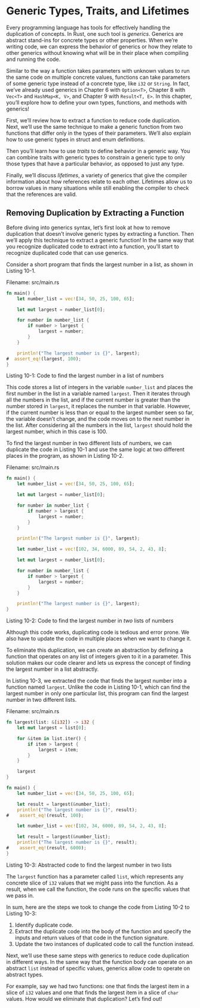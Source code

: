 # Generic Types, Traits, and Lifetimes

Every programming language has tools for effectively handling the duplication of concepts. In Rust, one such tool is *generics*. Generics are abstract stand-ins for concrete types or other properties. When we’re writing code, we can express the behavior of generics or how they relate to other generics without knowing what will be in their place when compiling and running the code.

Similar to the way a function takes parameters with unknown values to run the same code on multiple concrete values, functions can take parameters of some generic type instead of a concrete type, like `i32` or `String`. In fact, we’ve already used generics in Chapter 6 with `Option<T>`, Chapter 8 with `Vec<T>` and `HashMap<K, V>`, and Chapter 9 with `Result<T, E>`. In this chapter, you’ll explore how to define your own types, functions, and methods with generics!

First, we’ll review how to extract a function to reduce code duplication. Next, we’ll use the same technique to make a generic function from two functions that differ only in the types of their parameters. We’ll also explain how to use generic types in struct and enum definitions.

Then you’ll learn how to use *traits* to define behavior in a generic way. You can combine traits with generic types to constrain a generic type to only those types that have a particular behavior, as opposed to just any type.

Finally, we’ll discuss *lifetimes*, a variety of generics that give the compiler information about how references relate to each other. Lifetimes allow us to borrow values in many situations while still enabling the compiler to check that the references are valid.

## Removing Duplication by Extracting a Function

Before diving into generics syntax, let’s first look at how to remove duplication that doesn’t involve generic types by extracting a function. Then we’ll apply this technique to extract a generic function! In the same way that you recognize duplicated code to extract into a function, you’ll start to recognize duplicated code that can use generics.

Consider a short program that finds the largest number in a list, as shown in Listing 10-1.

<span class="filename">Filename: src/main.rs</span>

```rust
fn main() {
    let number_list = vec![34, 50, 25, 100, 65];

    let mut largest = number_list[0];

    for number in number_list {
        if number > largest {
            largest = number;
        }
    }

    println!("The largest number is {}", largest);
#  assert_eq!(largest, 100);
}
```

<span class="caption">Listing 10-1: Code to find the largest number in a list of numbers</span>

This code stores a list of integers in the variable `number_list` and places the first number in the list in a variable named `largest`. Then it iterates through all the numbers in the list, and if the current number is greater than the number stored in `largest`, it replaces the number in that variable. However, if the current number is less than or equal to the largest number seen so far, the variable doesn’t change, and the code moves on to the next number in the list. After considering all the numbers in the list, `largest` should hold the largest number, which in this case is 100.

To find the largest number in two different lists of numbers, we can duplicate the code in Listing 10-1 and use the same logic at two different places in the program, as shown in Listing 10-2.

<span class="filename">Filename: src/main.rs</span>

```rust
fn main() {
    let number_list = vec![34, 50, 25, 100, 65];

    let mut largest = number_list[0];

    for number in number_list {
        if number > largest {
            largest = number;
        }
    }

    println!("The largest number is {}", largest);

    let number_list = vec![102, 34, 6000, 89, 54, 2, 43, 8];

    let mut largest = number_list[0];

    for number in number_list {
        if number > largest {
            largest = number;
        }
    }

    println!("The largest number is {}", largest);
}
```

<span class="caption">Listing 10-2: Code to find the largest number in <em>two</em> lists of numbers</span>

Although this code works, duplicating code is tedious and error prone. We also have to update the code in multiple places when we want to change it.

To eliminate this duplication, we can create an abstraction by defining a function that operates on any list of integers given to it in a parameter. This solution makes our code clearer and lets us express the concept of finding the largest number in a list abstractly.

In Listing 10-3, we extracted the code that finds the largest number into a function named `largest`. Unlike the code in Listing 10-1, which can find the largest number in only one particular list, this program can find the largest number in two different lists.

<span class="filename">Filename: src/main.rs</span>

```rust
fn largest(list: &[i32]) -> i32 {
    let mut largest = list[0];

    for &item in list.iter() {
        if item > largest {
            largest = item;
        }
    }

    largest
}

fn main() {
    let number_list = vec![34, 50, 25, 100, 65];

    let result = largest(&number_list);
    println!("The largest number is {}", result);
#    assert_eq!(result, 100);

    let number_list = vec![102, 34, 6000, 89, 54, 2, 43, 8];

    let result = largest(&number_list);
    println!("The largest number is {}", result);
#    assert_eq!(result, 6000);
}
```

<span class="caption">Listing 10-3: Abstracted code to find the largest number in two lists</span>

The `largest` function has a parameter called `list`, which represents any concrete slice of `i32` values that we might pass into the function. As a result, when we call the function, the code runs on the specific values that we pass in.

In sum, here are the steps we took to change the code from Listing 10-2 to Listing 10-3:

1. Identify duplicate code.
2. Extract the duplicate code into the body of the function and specify the inputs and return values of that code in the function signature.
3. Update the two instances of duplicated code to call the function instead.

Next, we’ll use these same steps with generics to reduce code duplication in different ways. In the same way that the function body can operate on an abstract `list` instead of specific values, generics allow code to operate on abstract types.

For example, say we had two functions: one that finds the largest item in a slice of `i32` values and one that finds the largest item in a slice of `char` values. How would we eliminate that duplication? Let’s find out!